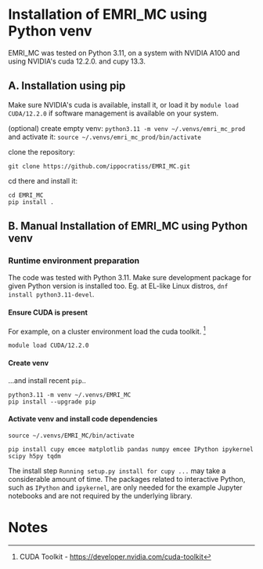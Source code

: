 # Installation of EMRI_MC using Python venv

EMRI_MC was tested on Python 3.11, on a system with NVIDIA A100 and using NVIDIA's cuda 12.2.0. and cupy 13.3.

## A. Installation using pip

Make sure NVIDIA's cuda is available, install it, or load it by `module load CUDA/12.2.0` if software management is available on your system. 

(optional) create empty venv: `python3.11 -m venv ~/.venvs/emri_mc_prod` and activate it: `source ~/.venvs/emri_mc_prod/bin/activate`

clone the repository:

`git clone https://github.com/ippocratiss/EMRI_MC.git`

cd there and install it:

```
cd EMRI_MC
pip install .
```

## B. Manual Installation of EMRI_MC using Python venv

### Runtime environment preparation

The code was tested with Python 3.11. Make sure development package for given Python version is installed too. Eg. at EL-like Linux distros, `dnf install python3.11-devel`.

#### Ensure CUDA is present

For example, on a cluster environment load the cuda toolkit. [^1]

```
module load CUDA/12.2.0
```

#### Create venv

...and install recent `pip`..

```
python3.11 -m venv ~/.venvs/EMRI_MC
pip install --upgrade pip
```

#### Activate venv and install code dependencies

`source ~/.venvs/EMRI_MC/bin/activate`

`pip install cupy emcee matplotlib pandas numpy emcee IPython ipykernel scipy h5py tqdm`

The install step `Running setup.py install for cupy ...` may take a considerable amount of time. 
The packages related to interactive Python, such as `IPython` and `ipykernel`, are only needed for the example Jupyter notebooks and are not required by the underlying library.

# Notes

[^1]: CUDA Toolkit - https://developer.nvidia.com/cuda-toolkit
